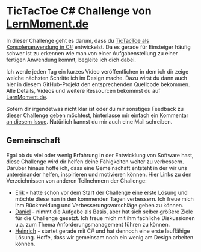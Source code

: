 # TicTacToe C# Challenge von [LernMoment.de](http://www.lernmoment.de/csharp-challenge/)

In dieser Challenge geht es darum, dass du [TicTacToe als Konsolenanwendung in C#](http://ccd-school.de/coding-dojo/application-katas/tic-tac-toe/) entwickelst. Da es gerade für Einsteiger häufig schwer ist zu erkennen wie man von einer Aufgabenstellung zu einer fertigen Anwendung kommt, begleite ich dich dabei.

Ich werde jeden Tag ein kurzes Video veröffentlichen in dem ich dir zeige welche nächsten Schritte ich im Design mache. Dazu wirst du dann auch hier in diesem GitHub-Projekt den entsprechenden Quellcode bekommen. Alle Details, Videos und weitere Ressourcen bekommst du auf [LernMoment.de](http://www.lernmoment.de/csharp-challenge/).

Sofern dir irgendetwas nicht klar ist oder du mir sonstiges Feedback zu dieser Challenge geben möchtest, hinterlasse mir einfach ein Kommentar [an diesem Issue](https://github.com/LernMoment/ttt-challenge/issues/2). Natürlich kannst du mir auch eine Mail schreiben.

## Gemeinschaft

Egal ob du viel oder wenig Erfahrung in der Entwicklung von Software hast, diese Challenge wird dir helfen deine Fähigkeiten weiter zu verbessern. Darüber hinaus hoffe ich, dass eine Gemeinschaft entsteht in der wir uns untereinander helfen, inspirieren und motivieren können. Hier Links zu den Verzeichnissen von anderen Teilnehmern der Challenge:

 - [Erik](https://github.com/supermew10/TicTacToe) - hatte schon vor dem Start der Challenge eine erste Lösung und möchte diese nun in den kommenden Tagen verbessern. Ich freue mich ihm Rückmeldung und Verbesserungsvorschläge geben zu können.
 - [Daniel](https://github.com/gustda/TTT-Challenge) - nimmt die Aufgabe als Basis, aber hat sich selber größere Ziele für die Challenge gesetzt. Ich freue mich mit ihm fachliche Diskussionen u.a. zum Thema Anforderungsmanagement führen zu können.
 - [Heinrich](https://github.com/nocheinheinrich/tic-tac-toe) - startet gerade mit C# und hat dennoch eine erste lauffähige Lösung. Hoffe, dass wir gemeinsam noch ein wenig am Design arbeiten können.
